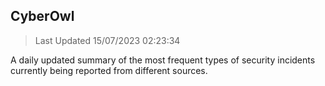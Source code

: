 ## CyberOwl 
> Last Updated 15/07/2023 02:23:34 


A daily updated summary of the most frequent types of security incidents currently being reported from different sources.

